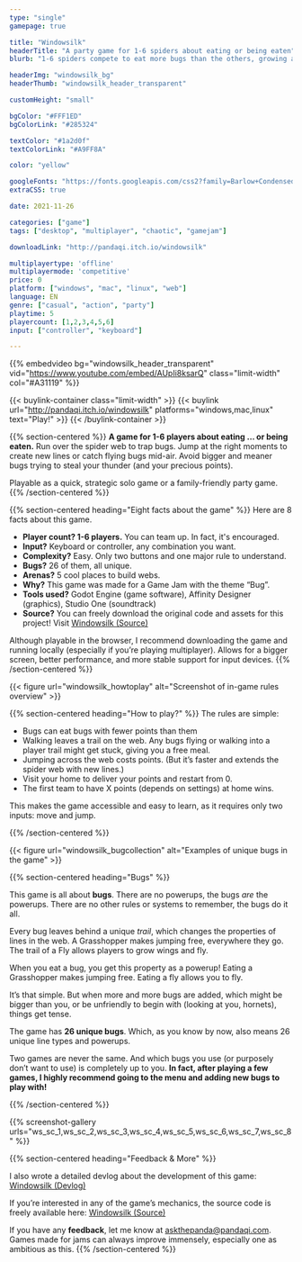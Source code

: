 ```yaml
---
type: "single"
gamepage: true

title: "Windowsilk"
headerTitle: "A party game for 1-6 spiders about eating or being eaten"
blurb: "1-6 spiders compete to eat more bugs than the others, growing and changing their spider web as they go."

headerImg: "windowsilk_bg"
headerThumb: "windowsilk_header_transparent"

customHeight: "small"

bgColor: "#FFF1ED"
bgColorLink: "#285324"

textColor: "#1a2d0f"
textColorLink: "#A9FF8A"

color: "yellow"

googleFonts: "https://fonts.googleapis.com/css2?family=Barlow+Condensed:ital,wght@0,400;0,700;1,400&family=Griffy&display=swap"
extraCSS: true

date: 2021-11-26

categories: ["game"]
tags: ["desktop", "multiplayer", "chaotic", "gamejam"]

downloadLink: "http://pandaqi.itch.io/windowsilk"

multiplayertype: 'offline'
multiplayermode: 'competitive'
price: 0
platform: ["windows", "mac", "linux", "web"]
language: EN
genre: ["casual", "action", "party"]
playtime: 5
playercount: [1,2,3,4,5,6]
input: ["controller", "keyboard"]

---
```


{{% embedvideo bg="windowsilk_header_transparent" vid="https://www.youtube.com/embed/AUpIi8ksarQ" class="limit-width" col="#A31119" %}}

{{< buylink-container class="limit-width" >}}
{{< buylink url="http://pandaqi.itch.io/windowsilk" platforms="windows,mac,linux" text="Play!" >}} 
{{< /buylink-container >}}

{{% section-centered %}}
**A game for 1-6 players about eating … or being eaten.** Run over the spider web to trap bugs. Jump at the right moments to create new lines or catch flying bugs mid-air.  Avoid bigger and meaner bugs trying to steal your thunder (and your precious points).

Playable as a quick, strategic solo game or a family-friendly party game.
{{% /section-centered %}}

{{% section-centered heading="Eight facts about the game" %}}
Here are 8 facts about this game.
* **Player count? 1-6 players.** You can team up. In fact, it's encouraged.
* **Input?** Keyboard or controller, any combination you want.
* **Complexity?** Easy. Only two buttons and one major rule to understand.
* **Bugs?** 26 of them, all unique.
* **Arenas?** 5 cool places to build webs.
* **Why?** This game was made for a Game Jam with the theme “Bug”.
* **Tools used?** Godot Engine (game software), Affinity Designer (graphics), Studio One (soundtrack)
* **Source?** You can freely download the original code and assets for this project! Visit [Windowsilk (Source)](https://github.com/Pandaqi/Windowsilk) 

Although playable in the browser, I recommend downloading the game and running locally (especially if you’re playing multiplayer). Allows for a bigger screen, better performance, and more stable support for input devices. 
{{% /section-centered %}}

<div class="heading-image">
	{{< figure url="windowsilk_howtoplay" alt="Screenshot of in-game rules overview" >}}
</div>

{{% section-centered heading="How to play?" %}}
The rules are simple:
* Bugs can eat bugs with fewer points than them
* Walking leaves a trail on the web. Any bugs flying or walking into a player trail might get stuck, giving you a free meal.
* Jumping across the web costs points. (But it’s faster and extends the spider web with new lines.)
* Visit your home to deliver your points and restart from 0.
* The first team to have X points (depends on settings) at home wins.     

This makes the game accessible and easy to learn, as it requires only two inputs: move and jump.

{{% /section-centered %}}

<div class="heading-image">
	{{< figure url="windowsilk_bugcollection" alt="Examples of unique bugs in the game" >}}
</div>

{{% section-centered heading="Bugs" %}}

This game is all about **bugs**. There are no powerups, the bugs _are_ the powerups. There are no other rules or systems to remember, the bugs do it all.  

Every bug leaves behind a unique _trail_, which changes the properties of lines in the web. A Grasshopper makes jumping free, everywhere they go. The trail of a Fly allows players to grow wings and fly.

When you eat a bug, you get this property as a powerup! Eating a Grasshopper makes jumping free. Eating a fly allows you to fly.  

It’s that simple. But when more and more bugs are added, which might be bigger than you, or be unfriendly to begin with (looking at you, hornets), things get tense.  

The game has **26 unique bugs**. Which, as you know by now, also means 26 unique line types and powerups.  

Two games are never the same. And which bugs you use (or purposely don’t want to use) is completely up to you. **In fact, after playing a few games, I highly recommend going to the menu and adding new bugs to play with!**

{{% /section-centered %}}

{{% screenshot-gallery urls="ws_sc_1,ws_sc_2,ws_sc_3,ws_sc_4,ws_sc_5,ws_sc_6,ws_sc_7,ws_sc_8" %}}

{{% section-centered heading="Feedback & More" %}}

I also wrote a detailed devlog about the development of this game: [Windowsilk (Devlog)](/blog/videogames/game-jams/devlog-windowsilk)

If you’re interested in any of the game’s mechanics, the source code is freely available here: [Windowsilk (Source)](https://github.com/Pandaqi/Windowsilk)

If you have any **feedback**, let me know at [askthepanda@pandaqi.com](mailto:askthepanda@pandaqi.com). Games made for jams can always improve immensely, especially one as ambitious as this. 
{{% /section-centered %}} 

